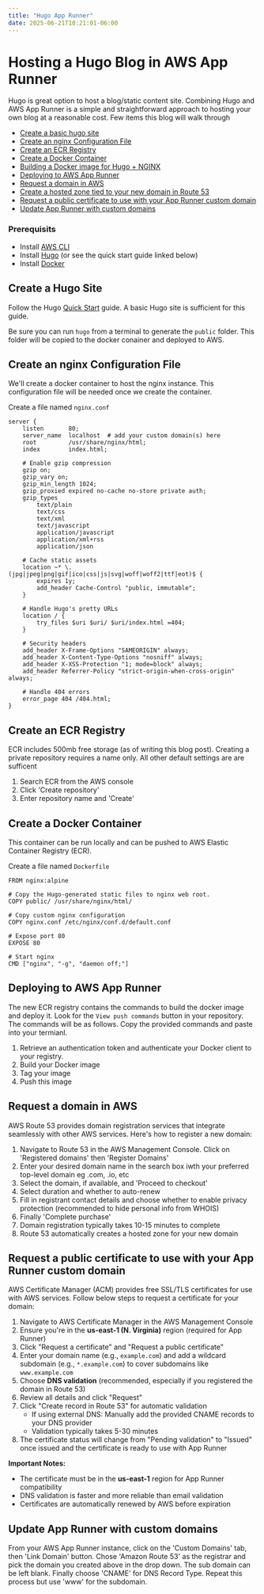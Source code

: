 ```yaml
---
title: "Hugo App Runner"
date: 2025-06-21T10:21:01-06:00
---
```


# Hosting a Hugo Blog in AWS App Runner

Hugo is great option to host a blog/static content site. Combining Hugo and AWS App Runner is a simple and straightforward approach to hosting your own blog at a reasonable cost. Few items this blog will walk through

- [Create a basic hugo site](#create-a-hugo-site)
- [Create an nginx Configuration File](#create-an-nginx-configuration-file)
- [Create an ECR Registry](#create-an-ecr-registry)
- [Create a Docker Container](#create-a-docker-container)
- [Building a Docker image for Hugo + NGINX](#building-a-docker-image-for-hugo--nginx)
- [Deploying to AWS App Runner](#deploying-to-aws-app-runner)
- [Request a domain in AWS](#request-a-domain-in-aws)
- [Create a hosted zone tied to your new domain in Route 53](#create-a-hosted-zone-tied-to-your-new-domain-in-route-53)
- [Request a public certificate to use with your App Runner custom domain](#request-a-public-certificate-to-use-with-your-app-runner-custom-domain)
- [Update App Runner with custom domains](#update-app-runner-with-custom-domains)

### Prerequisits

- Install [AWS CLI](https://docs.aws.amazon.com/cli/latest/userguide/getting-started-install.html)
- Install [Hugo](https://gohugo.io/installation/) (or see the quick start guide linked below)
- Install [Docker](https://docs.docker.com/get-started/)

## Create a Hugo Site

Follow the Hugo [Quick Start](https://gohugo.io/getting-started/quick-start/) guide. A basic Hugo site is sufficient for this guide.

Be sure you can run `hugo` from a terminal to generate the `public` folder. This folder will be copied to the docker conainer and deployed to AWS.

## Create an nginx Configuration File

We'll create a docker container to host the nginx instance. This configuration file will be needed once we create the container.

Create a file named `nginx.conf`

```
server {
    listen       80;
    server_name  localhost  # add your custom domain(s) here
    root         /usr/share/nginx/html;
    index        index.html;

    # Enable gzip compression
    gzip on;
    gzip_vary on;
    gzip_min_length 1024;
    gzip_proxied expired no-cache no-store private auth;
    gzip_types
        text/plain
        text/css
        text/xml
        text/javascript
        application/javascript
        application/xml+rss
        application/json

    # Cache static assets
    location ~* \.(jpg|jpeg|png|gif|ico|css|js|svg|woff|woff2|ttf|eot)$ {
        expires 1y;
        add_header Cache-Control "public, immutable";
    }

    # Handle Hugo's pretty URLs
    location / {
        try_files $uri $uri/ $uri/index.html =404;
    }

    # Security headers
    add_header X-Frame-Options "SAMEORIGIN" always;
    add_header X-Content-Type-Options "nosniff" always;
    add_header X-XSS-Protection "1; mode=block" always;
    add_header Referrer-Policy "strict-origin-when-cross-origin" always;

    # Handle 404 errors
    error_page 404 /404.html;
}
```

## Create an ECR Registry

ECR includes 500mb free storage (as of writing this blog post). Creating a private repository requires a name only. All other default settings are are sufficent

1. Search ECR from the AWS console
1. Click 'Create repository'
1. Enter repository name and 'Create'

## Create a Docker Container

This container can be run locally and can be pushed to AWS Elastic Container Registry (ECR).

Create a file named `Dockerfile`

```
FROM nginx:alpine

# Copy the Hugo-generated static files to nginx web root.
COPY public/ /usr/share/nginx/html/

# Copy custom nginx configuration
COPY nginx.conf /etc/nginx/conf.d/default.conf

# Expose port 80
EXPOSE 80

# Start nginx
CMD ["nginx", "-g", "daemon off;"]
```

## Deploying to AWS App Runner

The new ECR registry contains the commands to build the docker image and deploy it. Look for the `View push commands` button in your repository. The commands will be as follows. Copy the provided commands and paste into your termianl.

1. Retrieve an authentication token and authenticate your Docker client to your registry.
1. Build your Docker image
1. Tag your image
1. Push this image

## Request a domain in AWS

AWS Route 53 provides domain registration services that integrate seamlessly with other AWS services. Here's how to register a new domain:

1. Navigate to Route 53 in the AWS Management Console. Click on 'Registered domains' then 'Register Domains'
1. Enter your desired domain name in the search box iwth your preferred top-level domain eg .com, .io, etc
1. Select the domain, if available, and 'Proceed to checkout'
1. Select duration and whether to auto-renew
1. Fill in registrant contact details and choose whether to enable privacy protection (recommended to hide personal info from WHOIS)
1. Finally 'Complete purchase'
1. Domain registration typically takes 10-15 minutes to complete
1. Route 53 automatically creates a hosted zone for your new domain

## Request a public certificate to use with your App Runner custom domain

AWS Certificate Manager (ACM) provides free SSL/TLS certificates for use with AWS services. Follow below steps to request a certificate for your domain:

1. Navigate to AWS Certificate Manager in the AWS Management Console
1. Ensure you're in the **us-east-1 (N. Virginia)** region (required for App Runner)
1. Click "Request a certificate" and "Request a public certificate"
1. Enter your domain name (e.g., `example.com`) and add a wildcard subdomain (e.g., `*.example.com`) to cover subdomains like `www.example.com`
1. Choose **DNS validation** (recommended, especially if you registered the domain in Route 53)
1. Review all details and click "Request"
1. Click "Create record in Route 53" for automatic validation
   - If using external DNS: Manually add the provided CNAME records to your DNS provider
   - Validation typically takes 5-30 minutes
1. The certificate status will change from "Pending validation" to "Issued" once issued and the certificate is ready to use with App Runner

**Important Notes:**

- The certificate must be in the **us-east-1** region for App Runner compatibility
- DNS validation is faster and more reliable than email validation
- Certificates are automatically renewed by AWS before expiration

## Update App Runner with custom domains

From your AWS App Runner instance, click on the 'Custom Domains' tab, then 'Link Domain' button.
Chose 'Amazon Route 53' as the registrar and pick the domain you created above in the drop down. The sub domain can be left blank. Finally choose 'CNAME' for DNS Record Type. Repeat this process but use 'www' for the subdomain.
